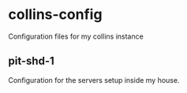 # collins-config
Configuration files for my collins instance


## pit-shd-1
Configuration for the servers setup inside my house.
